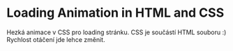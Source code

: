 # Loading Animation in HTML and CSS
Hezká animace v CSS pro loading stránku. CSS je součástí HTML souboru :) Rychlost otáčení jde lehce změnit.
